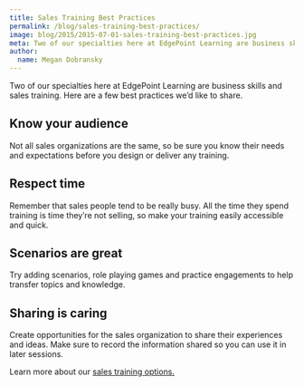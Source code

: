 ```yaml
---
title: Sales Training Best Practices
permalink: /blog/sales-training-best-practices/
image: blog/2015/2015-07-01-sales-training-best-practices.jpg
meta: Two of our specialties here at EdgePoint Learning are business skills and sales training.
author: 
  name: Megan Dobransky
---
```


Two of our specialties here at EdgePoint Learning are business skills and sales training. Here are a few best practices we’d like to share.

## Know your audience
Not all sales organizations are the same, so be sure you know their needs and expectations before you design or deliver any training.

## Respect time
Remember that sales people tend to be really busy. All the time they spend training is time theyʹre not selling, so make your training easily accessible and quick.

## Scenarios are great
Try adding scenarios, role playing games and practice engagements to help transfer topics and knowledge.

## Sharing is caring
Create opportunities for the sales organization to share their experiences and ideas. Make sure to record the information shared so you can use it in later sessions.

Learn more about our [sales training options.](/solutions/)
